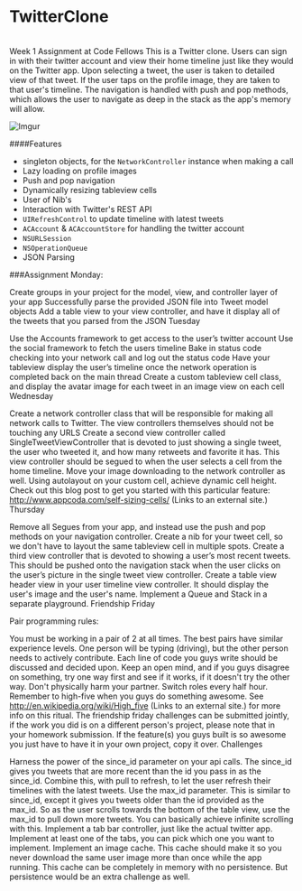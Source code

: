 TwitterClone
============
<br>Week 1 Assignment at Code Fellows
This is a Twitter clone. Users can sign in with their twitter account and view their home timeline just like they would on the Twitter app. Upon selecting a tweet, the user is taken to  detailed view of that tweet. If the user taps on the profile image, they are taken to that user's timeline. The navigation is handled with push and pop methods, which allows the user to navigate as deep in the stack as the app's memory will allow.

![Imgur](http://i.imgur.com/7oAlmzD.gif)

####Features
- singleton objects, for the `NetworkController` instance when making a call
- Lazy loading on profile images
- Push and pop navigation
- Dynamically resizing tableview cells
- User of Nib's
- Interaction with Twitter's REST API
- `UIRefreshControl` to update timeline with latest tweets
- `ACAccount` & `ACAccountStore` for handling the twitter account
- `NSURLSession`
- `NSOperationQueue`
- JSON Parsing

###Assignment
Monday:

Create groups in your project for the model, view, and controller layer of your app
Successfully parse the provided JSON file into Tweet model objects
Add a table view to your view controller, and have it display all of the tweets that you parsed from the JSON
Tuesday

Use the Accounts framework to get access to the user’s twitter account
Use the social framework to fetch the users timeline
Bake in status code checking into your network call and log out the status code
Have your tableview display the user’s timeline once the network operation is completed back on the main thread
Create a custom tableview cell class, and display the avatar image for each tweet in an image view on each cell
Wednesday

Create a network controller class that will be responsible for making all network calls to Twitter. The view controllers themselves should not be touching any URLS
Create a second view controller called SingleTweetViewController that is devoted to just showing a single tweet, the user who tweeted it, and how many retweets and favorite it has. This view controller should be segued to when the user selects a cell from the home timeline.
Move your image downloading to the network controller as well. 
Using autolayout on your custom cell, achieve dynamic cell height.  Check out this blog post to get you started with this particular feature: http://www.appcoda.com/self-sizing-cells/ (Links to an external site.)
Thursday

Remove all Segues from your app, and instead use the push and pop methods on your navigation controller.
Create a nib for your tweet cell, so we don't have to layout the same tableview cell in multiple spots.
Create a third view controller that is devoted to showing a user’s most recent tweets. This should be pushed onto the navigation stack when the user clicks on the user’s picture in the single tweet view controller.
Create a table view header view in your user timeline view controller. It should display the user's image and the user's name.
Implement a Queue and Stack in a separate playground.
Friendship Friday

Pair programming rules:

You must be working in a pair of 2 at all times. The best pairs have similar experience levels.
One person will be typing (driving), but the other person needs to actively contribute. Each line of code you guys write should be discussed and decided upon. Keep an open mind, and if you guys disagree on something, try one way first and see if it works, if it doesn't try the other way.
Don't physically harm your partner.
Switch roles every half hour.
Remember to high-five when you guys do something awesome. See http://en.wikipedia.org/wiki/High_five (Links to an external site.) for more info on this ritual.
The friendship friday challenges can be submitted jointly, if the work you did is on a different person's project, please note that in your homework submission. If the feature(s) you guys built is so awesome you just have to have it in your own project, copy it over.
Challenges

Harness the power of the since_id parameter on your api calls. The since_id gives you tweets that are more recent than the id you pass in as the since_id. Combine this, with pull to refresh, to let the user refresh their timelines with the latest tweets.
Use the max_id parameter. This is similar to since_id, except it gives you tweets older than the id provided as the max_id. So as the user scrolls towards the bottom of the table view, use the max_id to pull down more tweets. You can basically achieve infinite scrolling with this.
Implement a tab bar controller, just like the actual twitter app. Implement at least one of the tabs, you can pick which one you want to implement.
Implement an image cache. This cache should make it so you never download the same user image more than once while the app running. This cache can be completely in memory with no persistence. But persistence would be an extra challenge as well.

